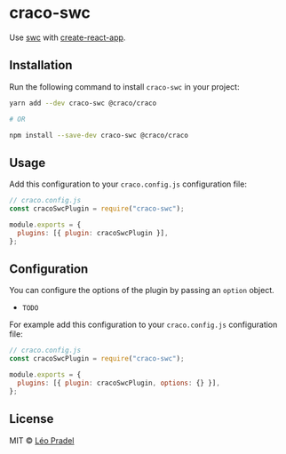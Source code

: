 # craco-swc

Use [swc](https://swc.rs/) with [create-react-app](https://create-react-app.dev/).

## Installation

Run the following command to install `craco-swc` in your project:

```sh
yarn add --dev craco-swc @craco/craco

# OR

npm install --save-dev craco-swc @craco/craco
```

## Usage

Add this configuration to your `craco.config.js` configuration file:

```js
// craco.config.js
const cracoSwcPlugin = require("craco-swc");

module.exports = {
  plugins: [{ plugin: cracoSwcPlugin }],
};
```

## Configuration

You can configure the options of the plugin by passing an `option` object.

- `TODO`

For example add this configuration to your `craco.config.js` configuration file:

```js
// craco.config.js
const cracoSwcPlugin = require("craco-swc");

module.exports = {
  plugins: [{ plugin: cracoSwcPlugin, options: {} }],
};
```

## License

MIT © [Léo Pradel](https://www.leopradel.com/)
